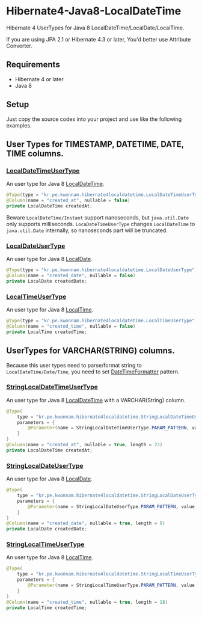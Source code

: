 # Hibernate4-Java8-LocalDateTime

Hibernate 4 UserTypes for Java 8 LocalDateTime/LocalDate/LocalTime.

If you are using JPA 2.1 or Hibernate 4.3 or later, You'd better use Attribute Converter.

## Requirements
* Hibernate 4 or later
* Java 8

## Setup
Just copy the source codes into your project and use like the following examples.

## User Types for TIMESTAMP, DATETIME, DATE, TIME columns.

### [LocalDateTimeUserType](https://github.com/kwon37xi/hibernate4-java8-localdatetime/blob/master/src/main/java/kr/pe/kwonnam/hibernate4localdatetime/LocalDateTimeUserType.java)
An user type for Java 8 [LocalDateTime](https://docs.oracle.com/javase/8/docs/api/java/time/LocalDateTime.html).

```java
@Type(type = "kr.pe.kwonnam.hibernate4localdatetime.LocalDateTimeUserType")
@Column(name = "created_at", nullable = false)
private LocalDateTime createdAt;
```
Beware `LocalDateTime/Instant` support nanoseconds, but `java.util.Date` only supports milliseconds.
`LocaDateTimeUserType` changes `LocalDateTime` to `java.util.Date` internally, so nanoseconds part will be truncated.

### [LocalDateUserType](https://github.com/kwon37xi/hibernate4-java8-localdatetime/blob/master/src/main/java/kr/pe/kwonnam/hibernate4localdatetime/LocalDateUserType.java)
An user type for Java 8 [LocalDate](https://docs.oracle.com/javase/8/docs/api/java/time/LocalDate.html).

```java
@Type(type = "kr.pe.kwonnam.hibernate4localdatetime.LocalDateUserType")
@Column(name = "created_date", nullable = false)
private LocalDate createdDate;
```

### [LocalTimeUserType](https://github.com/kwon37xi/hibernate4-java8-localdatetime/blob/master/src/main/java/kr/pe/kwonnam/hibernate4localdatetime/LocalTimeUserType.java)
An user type for Java 8 [LocalTime](https://docs.oracle.com/javase/8/docs/api/java/time/LocalTime.html).

```java
@Type(type = "kr.pe.kwonnam.hibernate4localdatetime.LocalTimeUserType")
@Column(name = "created_time", nullable = false)
private LocalTime createdTime;
```

## UserTypes for VARCHAR(STRING) columns.
Because this user types need to parse/format string to `LocalDateTime/Date/Time`, you need to set [DateTimeFormatter](https://docs.oracle.com/javase/8/docs/api/java/time/format/DateTimeFormatter.html) pattern.

### [StringLocalDateTimeUserType](https://github.com/kwon37xi/hibernate4-java8-localdatetime/blob/master/src/main/java/kr/pe/kwonnam/hibernate4localdatetime/StringLocalDateTimeUserType.java)
An user type for Java 8 [LocalDateTime](https://docs.oracle.com/javase/8/docs/api/java/time/LocalDateTime.html) with a VARCHAR(String) column.

```java
@Type(
    type = "kr.pe.kwonnam.hibernate4localdatetime.StringLocalDateTimeUserType",
    parameters = {
        @Parameter(name = StringLocalDateTimeUserType.PARAM_PATTERN, value = "yyyy-MM-dd HH:mm:ss")
    }
)
@Column(name = "created_at", nullable = true, length = 23)
private LocalDateTime createdAt;
```

### [StringLocalDateUserType](https://github.com/kwon37xi/hibernate4-java8-localdatetime/blob/master/src/main/java/kr/pe/kwonnam/hibernate4localdatetime/StringLocalDateUserType.java)
An user type for Java 8 [LocalDate](https://docs.oracle.com/javase/8/docs/api/java/time/LocalDate.html).

```java
@Type(
    type = "kr.pe.kwonnam.hibernate4localdatetime.StringLocalDateUserType",
    parameters = {
        @Parameter(name = StringLocalDateUserType.PARAM_PATTERN, value = "yyyyMMdd")
    }
)
@Column(name = "created_date", nullable = true, length = 8)
private LocalDate createdDate;
```

### [StringLocalTimeUserType](https://github.com/kwon37xi/hibernate4-java8-localdatetime/blob/master/src/main/java/kr/pe/kwonnam/hibernate4localdatetime/StringLocalTimeUserType.java)
An user type for Java 8 [LocalTime](https://docs.oracle.com/javase/8/docs/api/java/time/LocalTime.html).

```java
@Type(
    type = "kr.pe.kwonnam.hibernate4localdatetime.StringLocalTimeUserType",
    parameters = {
        @Parameter(name = StringLocalTimeUserType.PARAM_PATTERN, value = "HH:mm:ss.nnnnnnnnn")
    }
)
@Column(name = "created_time", nullable = true, length = 18)
private LocalTime createdTime;
```

